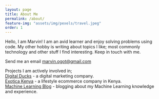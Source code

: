 ```yaml
---
layout: page
title: About Me
permalink: /about/
feature-img: "assets/img/pexels/travel.jpeg"
order: 1
---
```


Hello, I am Marvin! I am an avid learner and enjoy solving problems using code. My other hobby is writing about topics I like; most commonly technology and other stuff I find interesting. Keep in touch with me.

Send me an email [marvin.ogot@gmail.com](http://digitalducks.co.ke/)

Projects I am actively involved in;  
[Digital Ducks](https://digitalducks.co.ke/) - a digital marketing company.  
[Exotica Kenya](https://exotica.co.ke/) - a lifestyle ecommerce company in Kenya.  
[Machine Learning Blog](https://semasuka.github.io/blog//) - blogging about my Machine Learning knowledge and experience.

 
